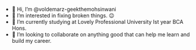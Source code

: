 - 👋 Hi, I’m @voldemarz-geekthemohsinwani
- 👀 I’m interested in fixing broken things. 😉
- 🌱 I’m currently studying at Lovely Professional University Ist year BCA Hons. 
- 💞️ I’m looking to collaborate on anything good that can help me learn and build my career.

<!---
voldemarz-geekthemohsinwani/voldemarz-geekthemohsinwani is a ✨ special ✨ repository because its `README.md` (this file) appears on your GitHub profile.
You can click the Preview link to take a look at your changes.
--->
